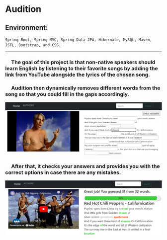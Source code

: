# Audition
## Environment: 
`
Spring Boot, Spring MVC, Spring Data JPA,
Hibernate, MySQL, Maven, JSTL, Bootstrap, and CSS.
`
___
<h3>
 &nbsp;&nbsp;&nbsp;&nbsp;&nbsp;The goal of this project is that non-native speakers should learn English by listening to their favorite songs by adding the link from YouTube alongside the lyrics of the chosen song.
</h3>

<h3>
 &nbsp;&nbsp;&nbsp;&nbsp;&nbsp;Audition then dynamically removes different words from the song so that you could fill in the gaps accordingly. 
</h3>

![Image1](images/Audition%201.png)

<h3>
&nbsp;&nbsp;&nbsp;&nbsp;&nbsp;After that, it checks your answers and provides you with the correct options in case there are any mistakes.
</h3>

![Image1](images/Audition%202.png)

